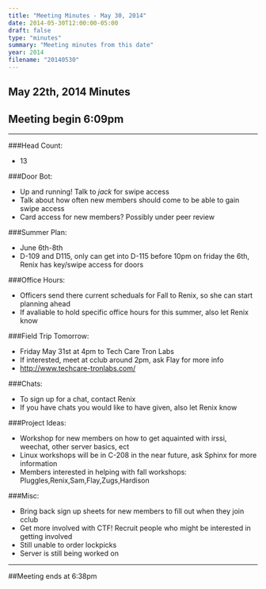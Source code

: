 ```yaml
---
title: "Meeting Minutes - May 30, 2014"
date: 2014-05-30T12:00:00-05:00
draft: false
type: "minutes"
summary: "Meeting minutes from this date"
year: 2014
filename: "20140530"
---
```


## May 22th, 2014 Minutes
 
## Meeting begin 6:09pm
 
  - - -
 
###Head Count:
 * 13
 
###Door Bot:
 * Up and running! Talk to _jack_ for swipe access
 * Talk about how often new members should come to be able to gain swipe access
 * Card access for new members? Possibly under peer review
 
###Summer Plan:
 * June 6th-8th
 * D-109 and D115, only can get into D-115 before 10pm on friday the 6th, Renix has key/swipe access for doors
 
###Office Hours:
 * Officers send there current scheduals for Fall to Renix, so she can start planning ahead
 * If avaliable to hold specific office hours for this summer, also let Renix know

###Field Trip Tomorrow:
 * Friday May 31st at 4pm to Tech Care Tron Labs
 * If interested, meet at cclub around 2pm, ask Flay for more info
 * http://www.techcare-tronlabs.com/
 
###Chats:
 * To sign up for a chat, contact Renix
 * If you have chats you would like to have given, also let Renix know
 
###Project Ideas:
 * Workshop for new members on how to get aquainted with irssi, weechat, other server basics, ect
 * Linux workshops will be in C-208 in the near future, ask Sphinx for more information
 * Members interested in helping with fall workshops: Pluggles,Renix,Sam,Flay,Zugs,Hardison

###Misc:
 * Bring back sign up sheets for new members to fill out when they join cclub
 * Get more involved with CTF! Recruit people who might be interested in getting involved
 * Still unable to order lockpicks
 * Server is still being worked on
 
 - - - 
 
##Meeting ends at 6:38pm
